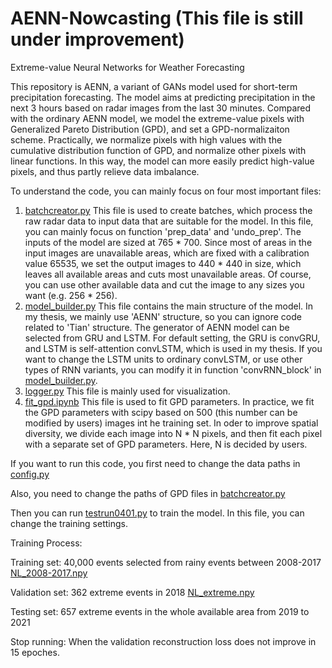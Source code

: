 # AENN-Nowcasting (This file is still under improvement)
Extreme-value Neural Networks for Weather Forecasting  

This repository is AENN, a variant of GANs model used for short-term precipitation forecasting. The model aims at predicting precipitation in the next 3 hours based on radar images from the last 30 minutes. Compared with the ordinary AENN model, we model the extreme-value pixels with Generalized Pareto Distribution (GPD), and set a GPD-normalizaiton scheme. Practically, we normalize pixels with high values with the cumulative distribution function of GPD, and normalize other pixels with linear functions. In this way, the model can more easily predict high-value pixels, and thus partly relieve data imbalance.



To understand the code, you can mainly focus on four most important files:

1. [batchcreator.py](https://github.com/zywang1603/AENN-nowcasting/blob/master/precipitation_forecasting/batchcreator.py)  This file is used to create batches, which process the raw radar data to input data that are suitable for the model. In this file, you can mainly focus on function 'prep_data' and 'undo_prep'. The inputs of the model are sized at 765 * 700. Since most of areas in the input images are unavailable areas, which are fixed with a calibration value 65535, we set the output images to 440 * 440 in size, which leaves all available areas and cuts most unavailable areas. Of course, you can use other available data and cut the image to any sizes you want (e.g. 256 * 256).
2. [model_builder.py](https://github.com/zywang1603/AENN-nowcasting/blob/master/precipitation_forecasting/model_builder.py)  This file contains the main structure of the model. In my thesis, we mainly use 'AENN' structure, so you can ignore code related to 'Tian' structure. The generator of AENN model can be selected from GRU and LSTM. For default setting, the GRU is convGRU, and LSTM is self-attention convLSTM, which is used in my thesis. If you want to change the LSTM units to ordinary convLSTM, or use other types of RNN variants, you can modify it in function 'convRNN_block' in [model_builder.py](https://github.com/zywang1603/AENN-nowcasting/blob/master/precipitation_forecasting/model_builder.py).
3. [logger.py](https://github.com/zywang1603/AENN-nowcasting/blob/master/precipitation_forecasting/logger.py) This file is mainly used for visualization.
4. [fit_gpd.ipynb](https://github.com/zywang1603/AENN-nowcasting/blob/master/precipitation_forecasting/fit_gpd.ipynb) This file is used to fit GPD parameters. In practice, we fit the GPD parameters with scipy based on 500 (this number can be modified by users) images int he training set. In oder to improve spatial diversity, we divide each image into N * N pixels, and then fit each pixel with a separate set of GPD parameters. Here, N is decided by users.



If you want to run this code, you first need to change the data paths in [config.py](https://github.com/zywang1603/AENN-nowcasting/blob/master/precipitation_forecasting/config.py)

Also, you need to change the paths of GPD files in [batchcreator.py](https://github.com/zywang1603/AENN-nowcasting/blob/master/precipitation_forecasting/batchcreator.py)

Then you can run [testrun0401.py](https://github.com/zywang1603/AENN-nowcasting/blob/master/precipitation_forecasting/testrun0401.py)  to train the model. In this file, you can change the training settings.

Training Process:  

Training set: 40,000 events selected from rainy events between 2008-2017  [NL_2008-2017.npy](https://github.com/zywang1603/AENN-nowcasting/blob/master/precipitation_forecasting/datasets/NL_2008-2017.npy)

Validation set: 362 extreme events in 2018  [NL_extreme.npy](https://github.com/zywang1603/AENN-nowcasting/blob/master/precipitation_forecasting/datasets/NL_extreme.npy)

Testing set: 657 extreme events in the whole available area from 2019 to 2021  

Stop running: When the validation reconstruction loss does not improve in 15 epoches.  



